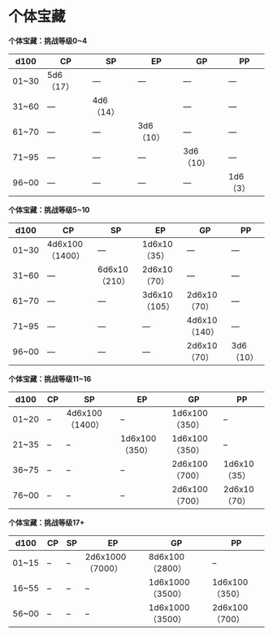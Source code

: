 # 个体宝藏

**个体宝藏：挑战等级0\~4**

| **d100** | **CP**  | **SP**  | **EP**  | **GP**  | **PP** |
| -------- | ------- | ------- | ------- | ------- | ------ |
| 01\~30   | 5d6（17） | —       | —       | —       | —      |
| 31\~60   | —       | 4d6（14） |         | —       | —      |
| 61\~70   | —       | —       | 3d6（10） | —       | —      |
| 71\~95   | —       | —       | —       | 3d6（10） | —      |
| 96\~00   | —       | —       | —       | —       | 1d6（3） |

&#x20;

**个体宝藏：挑战等级5\~10**

| **d100** | **CP**        | **SP**      | **EP**      | **GP**      | **PP**  |
| -------- | ------------- | ----------- | ----------- | ----------- | ------- |
| 01\~30   | 4d6x100（1400） | —           | 1d6x10（35）  | —           | —       |
| 31\~60   | —             | 6d6x10（210） | 2d6x10（70）  | —           | —       |
| 61\~70   | —             | —           | 3d6x10（105） | 2d6x10（70）  | —       |
| 71\~95   | —             | —           | —           | 4d6x10（140） | —       |
| 96\~00   | —             | —           | —           | 2d6x10（70）  | 3d6（10） |

&#x20;

**个体宝藏：挑战等级11\~16**

| **d100** | **CP** | **SP**        | **EP**       | **GP**       | **PP**     |
| -------- | ------ | ------------- | ------------ | ------------ | ---------- |
| 01\~20   | –      | 4d6x100（1400） | –            | 1d6x100（350） | –          |
| 21\~35   | –      | –             | 1d6x100（350） | 1d6x100（350） | –          |
| 36\~75   | –      | –             | –            | 2d6x100（700） | 1d6x10（35） |
| 76\~00   | –      | –             | –            | 2d6x100（700） | 2d6x10（70） |

&#x20;

**个体宝藏：挑战等级17+**

| **d100** | **CP** | **SP** | **EP**         | **GP**         | **PP**       |
| -------- | ------ | ------ | -------------- | -------------- | ------------ |
| 01\~15   | –      | –      | 2d6x1000（7000） | 8d6x100（2800）  | –            |
| 16\~55   | –      | –      | –              | 1d6x1000（3500） | 1d6x100（350） |
| 56\~00   | –      | –      | –              | 1d6x1000（3500） | 2d6x100（700） |
